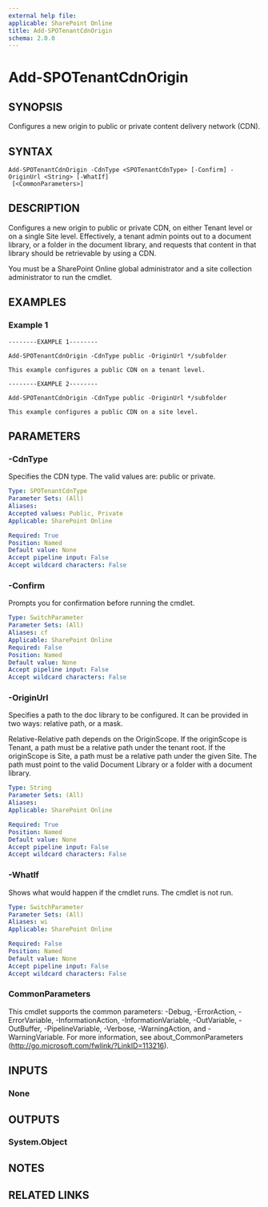 ```yaml
---
external help file: 
applicable: SharePoint Online
title: Add-SPOTenantCdnOrigin
schema: 2.0.0
---
```


# Add-SPOTenantCdnOrigin

## SYNOPSIS
Configures a new origin to public or private content delivery network (CDN).

## SYNTAX

```
Add-SPOTenantCdnOrigin -CdnType <SPOTenantCdnType> [-Confirm] -OriginUrl <String> [-WhatIf]
 [<CommonParameters>]
```

## DESCRIPTION
Configures a new origin to public or private CDN, on either Tenant level or on a single Site level. Effectively, a tenant admin points out to a document library, or a folder in the document library, and requests that content in that library should be retrievable by using a CDN. 

You must be a SharePoint Online global administrator and a site collection administrator to run the cmdlet.

## EXAMPLES

### Example 1 
```
--------EXAMPLE 1--------

Add-SPOTenantCdnOrigin -CdnType public -OriginUrl */subfolder

This example configures a public CDN on a tenant level.

--------EXAMPLE 2--------

Add-SPOTenantCdnOrigin -CdnType public -OriginUrl */subfolder

This example configures a public CDN on a site level.
```



## PARAMETERS

### -CdnType
Specifies the CDN type. The valid values are:  public or private.

```yaml
Type: SPOTenantCdnType
Parameter Sets: (All)
Aliases: 
Accepted values: Public, Private
Applicable: SharePoint Online

Required: True
Position: Named
Default value: None
Accept pipeline input: False
Accept wildcard characters: False
```

### -Confirm
Prompts you for confirmation before running the cmdlet.

```yaml
Type: SwitchParameter
Parameter Sets: (All)
Aliases: cf
Applicable: SharePoint Online
Required: False
Position: Named
Default value: None
Accept pipeline input: False
Accept wildcard characters: False
```

### -OriginUrl
Specifies a path to the doc library to be configured. It can be provided in two ways: relative path, or a mask. 

Relative-Relative path depends on the OriginScope.  If the originScope is Tenant, a path must be a relative path under the tenant root. If the originScope is Site, a path must be a relative path under the given Site.  The path must point to the valid Document Library or a folder with a document library. 




```yaml
Type: String
Parameter Sets: (All)
Aliases: 
Applicable: SharePoint Online

Required: True
Position: Named
Default value: None
Accept pipeline input: False
Accept wildcard characters: False
```

### -WhatIf
Shows what would happen if the cmdlet runs.
The cmdlet is not run.

```yaml
Type: SwitchParameter
Parameter Sets: (All)
Aliases: wi
Applicable: SharePoint Online

Required: False
Position: Named
Default value: None
Accept pipeline input: False
Accept wildcard characters: False
```

### CommonParameters
This cmdlet supports the common parameters: -Debug, -ErrorAction, -ErrorVariable, -InformationAction, -InformationVariable, -OutVariable, -OutBuffer, -PipelineVariable, -Verbose, -WarningAction, and -WarningVariable. For more information, see about_CommonParameters (http://go.microsoft.com/fwlink/?LinkID=113216).

## INPUTS

### None

## OUTPUTS

### System.Object

## NOTES

## RELATED LINKS

